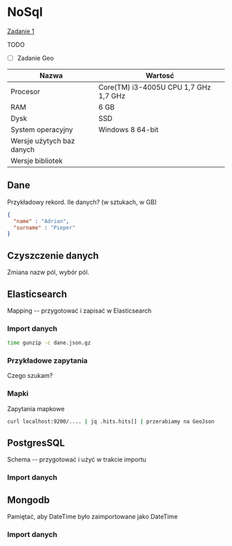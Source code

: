 # NoSql
[Zadanie 1](https://adrpieper.github.io/ug-nosql-project/)

TODO
- [ ] Zadanie Geo

| Nazwa | Wartosć    |
|-----------------------|------------|
| Procesor | Core(TM) i3-4005U CPU 1,7 GHz 1,7 GHz |
| RAM | 6 GB |
| Dysk | SSD |
| System operacyjny | Windows 8 64-bit |
| Wersje użytych baz danych | |
| Wersje bibliotek | |

## Dane

Przykładowy rekord. Ile danych? (w sztukach, w GB)

``` json
{
  "name" : "Adrian",
  "surname" : "Pieper"
}
```

## Czyszczenie danych

Zmiana nazw pól, wybór pól.

## Elasticsearch

Mapping -- przygotować i zapisać w Elasticsearch

### Import danych

```sh
time gunzip -c dane.json.gz
```

### Przykładowe zapytania

Czego szukam?

### Mapki

Zapytania mapkowe

```sh
curl localhost:9200/.... | jq .hits.hits[] | przerabiamy na GeoJson
``` 

## PostgresSQL

Schema -- przygotować i użyć w trakcie importu

### Import danych

## Mongodb

Pamiętać, aby DateTime było zaimportowane jako DateTime

### Import danych

